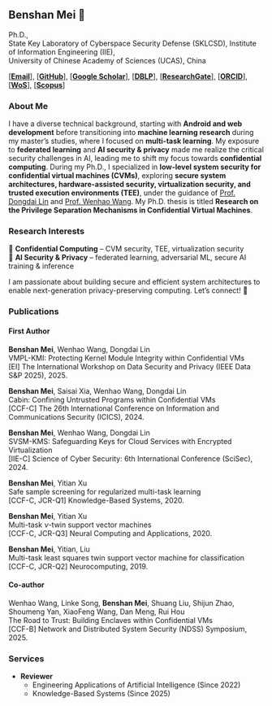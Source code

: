 ## Benshan Mei 👋  

Ph.D., \
State Key Laboratory of Cyberspace Security Defense (SKLCSD), 
Institute of Information Engineering (IIE), \
University of Chinese Academy of Sciences (UCAS), China

[[**Email**](mailto:mbs2021@163.com)], [[**GitHub**](https://github.com/mbs0221)], [[**Google Scholar**](https://scholar.google.com/citations?user=zd0JSI8AAAAJ&hl=zh-CN)], [[**DBLP**](https://dblp1.uni-trier.de/pid/238/7713.html)], [[**ResearchGate**](https://www.researchgate.net/profile/Benshan-Mei)], [[**ORCID**](https://orcid.org/0000-0002-2637-0101)], [[**WoS**](https://webofscience.clarivate.cn/wos/author/record/MTA-4527-2025)], [[**Scopus**](https://www.scopus.com/authid/detail.uri?authorId=57205729009)]

### About Me  
I have a diverse technical background, starting with **Android and web development** before transitioning into **machine learning research** during my master’s studies, where I focused on **multi-task learning**. My exposure to **federated learning** and **AI security & privacy** made me realize the critical security challenges in AI, leading me to shift my focus towards **confidential computing**. During my Ph.D., I specialized in **low-level system security for confidential virtual machines (CVMs)**, exploring **secure system architectures, hardware-assisted security, virtualization security, and trusted execution environments (TEE)**, under the guidance of [Prof. Dongdai Lin](https://people.ucas.ac.cn/~ddlin) and [Prof. Wenhao Wang](https://heartever.github.io/). My Ph.D. thesis is titled **Research on the Privilege Separation Mechanisms in Confidential Virtual Machines**.

### Research Interests  
🔹 **Confidential Computing** – CVM security, TEE, virtualization security  
🔹 **AI Security & Privacy** – federated learning, adversarial ML, secure AI training & inference  

I am passionate about building secure and efficient system architectures to enable next-generation privacy-preserving computing. Let’s connect! 🚀  

### Publications

#### First Author

**Benshan Mei**, Wenhao Wang, Dongdai Lin \
VMPL-KMI: Protecting Kernel Module Integrity within Confidential VMs \
[EI] The International Workshop on Data Security and Privacy (IEEE Data S\&P 2025), 2025.

**Benshan Mei**, Saisai Xia, Wenhao Wang, Dongdai Lin \
Cabin: Confining Untrusted Programs within Confidential VMs \
[CCF-C] The 26th International Conference on Information and Communications Security (ICICS), 2024.

**Benshan Mei**, Wenhao Wang, Dongdai Lin \
SVSM-KMS: Safeguarding Keys for Cloud Services with Encrypted Virtualization \
[IIE-C] Science of Cyber Security: 6th International Conference (SciSec), 2024.

**Benshan Mei**, Yitian Xu \
Safe sample screening for regularized multi-task learning \
[CCF-C, JCR-Q1] Knowledge-Based Systems, 2020.

**Benshan Mei**, Yitian Xu \
Multi-task $\nu$-twin support vector machines \
[CCF-C, JCR-Q3] Neural Computing and Applications, 2020.

**Benshan Mei**, Yitian, Liu \
Multi-task least squares twin support vector machine for classification \
[CCF-C, JCR-Q2] Neurocomputing, 2019.

#### Co-author

Wenhao Wang, Linke Song, **Benshan Mei**, Shuang Liu, Shijun Zhao, Shoumeng Yan, XiaoFeng Wang, Dan Meng, Rui Hou \
The Road to Trust: Building Enclaves within Confidential VMs \
[CCF-B] Network and Distributed System Security (NDSS) Symposium, 2025.

### Services

- **Reviewer**
  - Engineering Applications of Artificial Intelligence (Since 2022)
  - Knowledge-Based Systems (Since 2025)
